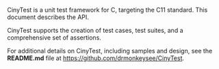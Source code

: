 CinyTest is a unit test framework for C, targeting the C11 standard. This document describes the API.

CinyTest supports the creation of test cases, test suites, and a comprehensive set of assertions.

For additional details on CinyTest, including samples and design, see the **README.md** file at https://github.com/drmonkeysee/CinyTest.
